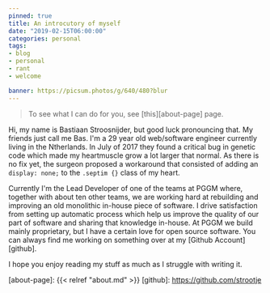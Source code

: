 ```yaml
---
pinned: true
title: An introcutory of myself
date: "2019-02-15T06:00:00"
categories: personal
tags:
- blog
- personal
- rant
- welcome

banner: https://picsum.photos/g/640/480?blur
---
```


> To see what I can do for you, see [this][about-page] page.

Hi, my name is Bastiaan Stroosnijder, but good luck pronouncing that. My friends just call me Bas. I'm a 29 year old web/software engineer currently living in the Ntherlands. In July of 2017 they found a critical bug in genetic code which made my heartmuscle grow a lot larger that normal. As there is no fix yet, the surgeon proposed a workaround that consisted of adding an `display: none;` to the `.septim {}` class of my heart.

<!-- I am still figuring out what my business is, but currently ... -->
Currently I'm the Lead Developer of one of the teams at PGGM where, together with about ten other teams, we are working hard at rebuilding and improving an old monolithic in-house piece of software. I drive satisfaction from setting up automatic process which help us improve the quality of our part of software and sharing that knowledge in-house. At PGGM we build mainly proprietary, but I have a certain love for open source software. You can always find me working on something over at my [Github Account][github].

<!-- intention with this blog -->

<!-- my hobbies: hiking, backpacking, sports, volunteering -->

<!-- anything else? -->







I hope you enjoy reading my stuff as much as I struggle with writing it.


[about-page]: {{< relref "about.md" >}}
[github]: https://github.com/strootje





<!-- old text:
I'm the kind of guy that is unable to do nothing. I'll always busy myself with something. One day I'll have this project in my head and won't stop talking about it and the next day I'll be nowhere to be found since I'm in the middle of nowhere, hiking or biking.

Everything I do is under extreme criticism, this is both my biggest advantage and my greatest downfall. This takes shape in a lot of trail and error. My point of reflection is very early in the process because of this. I love change. Trying a different approuch then the rest. But I an very weary of change because of change.
-->
